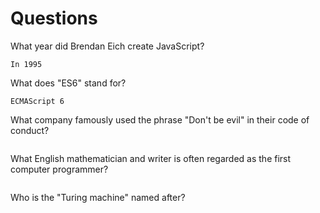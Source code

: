 # Questions

What year did Brendan Eich create JavaScript?

```
In 1995
```

What does "ES6" stand for?

```
ECMAScript 6
```

What company famously used the phrase "Don't be evil" in their code of conduct?

```

```

What English mathematician and writer is often regarded as the first computer programmer?

```

```

Who is the "Turing machine" named after?

```

```
